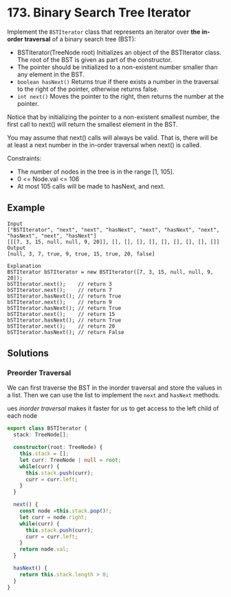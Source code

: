 # 173. Binary Search Tree Iterator

Implement the `BSTIterator` class that represents an iterator over **the in-order traversal** of a binary search tree (BST):

* BSTIterator(TreeNode root) Initializes an object of the BSTIterator class. The root of the BST is given as part of the constructor. 
* The pointer should be initialized to a non-existent number smaller than any element in the BST.
* `boolean hasNext()` Returns true if there exists a number in the traversal to the right of the pointer, otherwise returns false.
* `int next()` Moves the pointer to the right, then returns the number at the pointer.

Notice that by initializing the pointer to a non-existent smallest number, the first call to next() will return the smallest element in the BST.

You may assume that next() calls will always be valid. That is, there will be at least a next number in the in-order traversal when next() is called.

Constraints:

* The number of nodes in the tree is in the range [1, 105].
* 0 <= Node.val <= 106
* At most 105 calls will be made to hasNext, and next.


## Example
```
Input
["BSTIterator", "next", "next", "hasNext", "next", "hasNext", "next", "hasNext", "next", "hasNext"]
[[[7, 3, 15, null, null, 9, 20]], [], [], [], [], [], [], [], [], []]
Output
[null, 3, 7, true, 9, true, 15, true, 20, false]

Explanation
BSTIterator bSTIterator = new BSTIterator([7, 3, 15, null, null, 9, 20]);
bSTIterator.next();    // return 3
bSTIterator.next();    // return 7
bSTIterator.hasNext(); // return True
bSTIterator.next();    // return 9
bSTIterator.hasNext(); // return True
bSTIterator.next();    // return 15
bSTIterator.hasNext(); // return True
bSTIterator.next();    // return 20
bSTIterator.hasNext(); // return False
```

## Solutions

### Preorder Traversal
We can first traverse the BST in the inorder traversal and store the values in a list. Then we can use the list to implement the `next` and `hasNext` methods.

ues *inorder traversal* makes it faster for us to get access to the left child of each node

```typescript
export class BSTIterator {
  stack: TreeNode[];

  constructor(root: TreeNode) {
    this.stack = [];
    let curr: TreeNode | null = root;
    while(curr) {
      this.stack.push(curr);
      curr = curr.left;
    }
  }

  next() {
    const node =this.stack.pop()!;
    let curr = node.right;
    while(curr) {
      this.stack.push(curr);
      curr = curr.left;
    }
    return node.val;
  }

  hasNext() {
    return this.stack.length > 0;
  }
}
```
